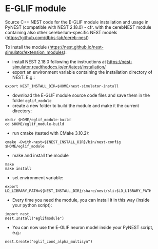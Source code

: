 # E-GLIF module

Source C++ NEST code for the E-GLIF module installation and usage in PyNEST (compatible with NEST 2.18.0) - cfr. with the cerebNEST module containing also other cerebellum-specific NEST models (https://github.com/dbbs-lab/cereb-nest)

To install the module (https://nest.github.io/nest-simulator/extension_modules):
* install NEST 2.18.0 following the instructions at https://nest-simulator.readthedocs.io/en/latest/installation/
* export an environment variable containing the installation directory of NEST. E.g.:
```
export NEST_INSTALL_DIR=$HOME/nest-simulator-install
```
* download the E-GLIF module source code files and save them in the folder `eglif_module`
* create a new folder to build the module and make it the current directory:
```
mkdir $HOME/eglif_module-build
cd $HOME/eglif_module-build
```

* run cmake (tested with CMake 3.10.2):
```
cmake -Dwith-nest=${NEST_INSTALL_DIR}/bin/nest-config $HOME/eglif_module
```

* make and install the module
```
make
make install
```


* set environment variable:
```
export LD_LIBRARY_PATH=${NEST_INSTALL_DIR}/share/nest/sli:$LD_LIBRARY_PATH

```

* Every time you need the module, you can install it in this way (inside your python script):
```
import nest
nest.Install("eglifmodule")
```

* You can now use the E-GLIF neuron model inside your PyNEST script, e.g.:
```
nest.Create("eglif_cond_alpha_multisyn")
```

